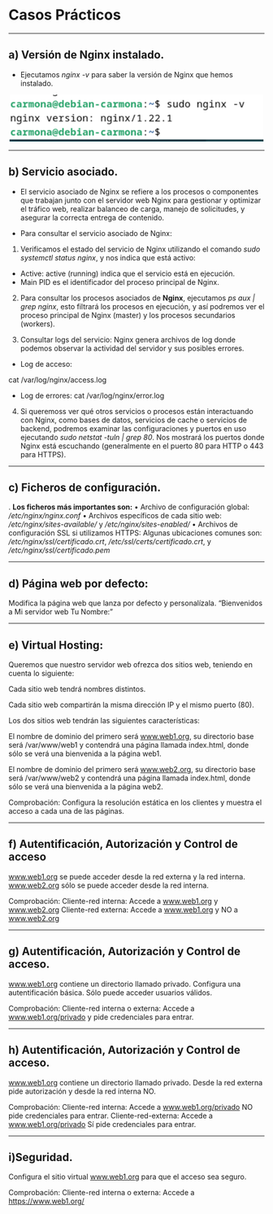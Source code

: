 # **Casos Prácticos**

---
## **a) Versión de Nginx instalado.**

- Ejecutamos *nginx -v* para saber la versión de Nginx que hemos instalado.

<p align="center">
  <img src="/Imagenes/1.png" alt="Descripción de la imagen" width="500"/>
</p> 

---
## **b) Servicio asociado.**

- El servicio asociado de Nginx se refiere a los procesos o componentes que trabajan junto con el servidor web Nginx para gestionar y optimizar el tráfico web, realizar balanceo de carga, manejo de solicitudes, y asegurar la correcta entrega de contenido.

- Para consultar el servicio asociado de Nginx:

1.	Verificamos el estado del servicio de Nginx utilizando el comando *sudo systemctl status nginx*, y nos indica que está activo:



- Active: active (running) indica que el servicio está en ejecución.
- Main PID es el identificador del proceso principal de Nginx.

2.	Para consultar los procesos asociados de **Nginx**, ejecutamos *ps aux | grep nginx*, esto filtrará los procesos en ejecución, y así podremos ver el proceso principal de Nginx (master) y los procesos secundarios (workers).



3.	Consultar logs del servicio: Nginx genera archivos de log donde podemos observar la actividad del servidor y sus posibles errores. 
- Log de acceso:

cat /var/log/nginx/access.log

- Log de errores:
cat /var/log/nginx/error.log


4.	Si queremoss ver qué otros servicios o procesos están interactuando con Nginx, como bases de datos, servicios de cache o servicios de backend, podremos examinar las configuraciones y puertos en uso ejecutando *sudo netstat -tuln | grep 80*.
Nos mostrará los puertos donde Nginx está escuchando (generalmente en el puerto 80 para HTTP o 443 para HTTPS).

---
## **c) Ficheros de configuración.**

. **Los ficheros más importantes son:**
•	Archivo de configuración global: */etc/nginx/nginx.conf* 
•	Archivos específicos de cada sitio web: */etc/nginx/sites-available/* y */etc/nginx/sites-enabled/* 
•	Archivos de configuración SSL si utilizamos HTTPS: Algunas ubicaciones comunes son: */etc/nginx/ssl/certificado.crt*, */etc/ssl/certs/certificado.crt*, y */etc/nginx/ssl/certificado.pem*


---
## **d) Página web por defecto:**
Modifica la página web que lanza por defecto y personalízala.
“Bienvenidos a Mi servidor web Tu Nombre:”

---
## **e) Virtual Hosting:**

Queremos que nuestro servidor web ofrezca dos sitios web, teniendo en cuenta lo siguiente:

Cada sitio web tendrá nombres distintos.

Cada sitio web compartirán la misma dirección IP y el mismo puerto (80).

Los dos sitios web tendrán las siguientes características:

El nombre de dominio del primero será www.web1.org, su directorio base será /var/www/web1 y contendrá una página llamada index.html, donde sólo se verá una bienvenida a la página web1.

El nombre de dominio del primero será www.web2.org, su directorio base será /var/www/web2 y contendrá una página llamada index.html, donde sólo se verá una bienvenida a la página web2.

Comprobación: 
Configura la resolución estática en los clientes y muestra el acceso a cada una de las páginas.

---
## **f) Autentificación, Autorización y Control de acceso**
www.web1.org se puede acceder desde la red externa y la red interna.
www.web2.org sólo se puede acceder desde la red interna.

Comprobación: 
Cliente-red interna: Accede a www.web1.org y www.web2.org
Cliente-red externa: Accede a www.web1.org y NO a www.web2.org

---
## **g) Autentificación, Autorización y Control de acceso.**
www.web1.org contiene un directorio llamado privado.
Configura una autentificación básica. Sólo puede acceder usuarios válidos.

Comprobación: 
Cliente-red interna o externa: Accede a www.web1.org/privado y pide credenciales para entrar.

---
## **h) Autentificación, Autorización y Control de acceso.**
www.web1.org contiene un directorio llamado privado.
Desde la red externa pide autorización y desde la red interna NO.

Comprobación: 
Cliente-red interna: Accede a www.web1.org/privado NO pide credenciales para entrar.
Cliente-red-externa: Accede a www.web1.org/privado Sí pide credenciales para entrar.

---
## **i)Seguridad.**
Configura el sitio virtual www.web1.org para que el acceso sea seguro.

Comprobación: 
Cliente-red interna o externa: Accede a https://www.web1.org/
